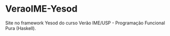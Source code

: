 # VeraoIME-Yesod

Site no framework Yesod do curso Verão IME/USP - Programação Funcional Pura (Haskell).
